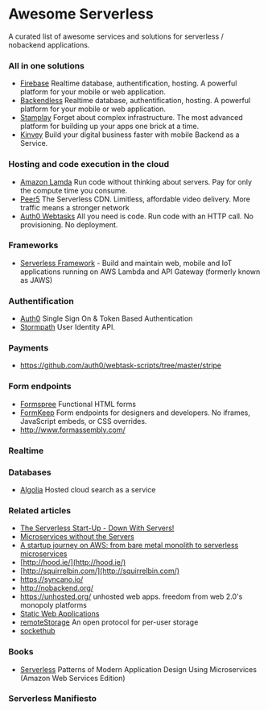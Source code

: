 # Awesome Serverless
 A curated list of awesome services and solutions for serverless / nobackend applications.

### All in one solutions
 * [Firebase](https://www.firebase.com) Realtime database, authentification, hosting. A powerful platform for your mobile or web application.
 * [Backendless](https://backendless.com/) Realtime database, authentification, hosting. A powerful platform for your mobile or web application.
 * [Stamplay](https://stamplay.com/) Forget about complex infrastructure. The most advanced platform for building up your apps one brick at a time.
 * [Kinvey](http://www.kinvey.com/) Build your digital business faster with mobile Backend as a Service.

### Hosting and code execution in the cloud 
* [Amazon Lamda](https://aws.amazon.com/lambda/) Run code without thinking about servers. Pay for only the compute time you consume.
* [Peer5](https://www.peer5.com/) The Serverless CDN. Limitless, affordable video delivery. More traffic means a stronger network
* [Auth0 Webtasks](https://webtask.io/) All you need is code. Run code with an HTTP call. No provisioning. No deployment.

### Frameworks
* [Serverless Framework](http://www.serverless.com) - Build and maintain web, mobile and IoT applications running on AWS Lambda and API Gateway (formerly known as JAWS)

### Authentification
* [Auth0](https://auth0.com/) Single Sign On & Token Based Authentication
* [Stormpath](https://stormpath.com/) User Identity API.

### Payments
* https://github.com/auth0/webtask-scripts/tree/master/stripe

### Form endpoints
* [Formspree](https://formspree.io/) Functional HTML forms
* [FormKeep](https://formkeep.com/) Form endpoints for designers and developers. No iframes, JavaScript embeds, or CSS overrides.
* http://www.formassembly.com/

### Realtime

### Databases
* [Algolia](https://www.algolia.com/) Hosted cloud search as a service

### Related articles

* [The Serverless Start-Up - Down With Servers!](http://highscalability.com/blog/2015/12/7/the-serverless-start-up-down-with-servers.html)
* [Microservices without the Servers](https://aws.amazon.com/blogs/compute/microservices-without-the-servers/)
* [A startup journey on AWS: from bare metal monolith to serverless microservices](https://medium.com/@benorama/a-startup-journey-on-aws-from-bare-metal-monolith-to-serverless-microservices-80231624fbd9)
* [http://hood.ie/](http://hood.ie/)
* [http://squirrelbin.com/](http://squirrelbin.com/)
* https://syncano.io/
* http://nobackend.org/
* https://unhosted.org/ unhosted web apps. freedom from web 2.0's monopoly platforms
* [Static Web Applications](https://staticapps.org/)
* [remoteStorage](https://remotestorage.io/) An open protocol for per-user storage
* [sockethub](http://sockethub.org/) 

### Books
* [Serverless](https://leanpub.com/serverless) Patterns of Modern Application Design Using Microservices (Amazon Web Services Edition)

### Serverless Manifiesto
